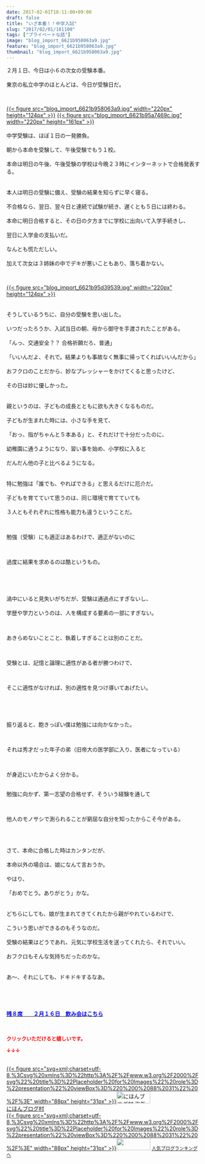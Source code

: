 ```yaml
---
date: 2017-02-01T18:11:00+09:00
draft: false
title: "いざ本番！！中学入試"
slug: "2017/02/01/181100"
tags: ["プライベートな話"]
image: "blog_import_6621b958063a9.jpg"
feature: "blog_import_6621b958063a9.jpg"
thumbnail: "blog_import_6621b958063a9.jpg"
---
```

<p>２月１日、今日は小６の次女の受験本番。<br/><br/>東京の私立中学のほとんどは、今日が受験日だ。</p><p> </p><p><a href="blog_import_6621b95919757.jpg">{{< figure src="blog_import_6621b958063a9.jpg" width="220px" height="124px" >}}</a> <a href="blog_import_6621b95b95ff1.jpg">{{< figure src="blog_import_6621b95a7469c.jpg" width="220px" height="161px" >}}</a><br/><br/>中学受験は、ほぼ１日の一発勝負。<br/><br/>朝から本命を受験して、午後受験でもう１校。<br/><br/>本命は明日の午後、午後受験の学校は今晩２３時にインターネットで合格発表する。<br/><br/><br/>本人は明日の受験に備え、受験の結果を知らずに早く寝る。<br/><br/>不合格なら、翌日、翌々日と連続で試験が続き、遅くとも５日には終わる。<br/><br/>本命に明日合格すると、その日の夕方までに学校に出向いて入学手続きし、<br/><br/>翌日に入学金の支払いだ。<br/><br/>なんとも慌ただしい。<br/><br/>加えて次女は３姉妹の中でデキが悪いこともあり、落ち着かない。</p><p> </p><p><a href="blog_import_6621b95e4cdc4.jpg">{{< figure src="blog_import_6621b95d39539.jpg" width="220px" height="124px" >}}</a><br/><br/><br/>そうしているうちに、自分の受験を思い出した。<br/><br/>いつだったろうか、入試当日の朝、母から御守を手渡されたことがある。<br/><br/>「んっ、交通安全？？ 合格祈願だろ、普通」<br/><br/>「いいんだよ、それで。結果よりも事故なく無事に帰ってくればいいんだから」<br/><br/>おフクロのことだから、妙なプレッシャーをかけてくると思ったけど、<br/><br/>その日は妙に優しかった。<br/><br/><br/>親というのは、子どもの成長とともに欲も大きくなるものだ。<br/><br/>子どもが生まれた時には、小さな手を見て、<br/><br/>「おっ、指がちゃんと５本ある」と、それだけで十分だったのに、<br/><br/>幼稚園に通うようになり、習い事を始め、小学校に入ると<br/><br/>だんだん他の子と比べるようになる。<br/><br/><br/>特に勉強は「誰でも、やればできる」と思えるだけに厄介だ。<br/><br/>子どもを育てていて思うのは、同じ環境で育てていても<br/><br/>３人ともそれぞれに性格も能力も違うということだ。</p><p> </p><p>勉強（受験）にも適正はあるわけで、適正がないのに</p><p> </p><p>過度に結果を求めるのは酷というもの。</p><p> </p><p> </p><p>渦中にいると見失いがちだが、受験は通過点にすぎないし、<br/><br/>学歴や学力というのは、人を構成する要素の一部にすぎない。</p><p> </p><p>あきらめないことこと、執着しすぎることは別のことだ。</p><p> </p><p>受験とは、記憶と論理に適性がある者が勝つわけで、</p><p> </p><p>そこに適性がなければ、別の適性を見つけ導いてあげたい。</p><p> </p><p> </p><p>振り返ると、飽きっぽい僕は勉強には向かなかった。</p><p> </p><p>それは秀才だった年子の弟（旧帝大の医学部に入り、医者になっている）</p><p> </p><p>が身近にいたからよく分かる。</p><p><br/>勉強に向かず、第一志望の合格せず、そういう経験を通して</p><p> </p><p>他人のモノサシで測られることが窮屈な自分を知ったからこそ今がある。<br/> </p><p> </p><p>さて、本命に合格した時はカンタンだが、<br/><br/>本命以外の場合は、娘になんて言おうか。<br/><br/>やはり、<br/><br/>「おめでとう。ありがとう」かな。<br/><br/><br/>どちらにしても、娘が生まれてきてくれたから親がやれているわけで、<br/><br/>こういう思いができるのもそうなのだ。<br/><br/>受験の結果はどうであれ、元気に学校生活を送ってくれたら、それでいい。<br/><br/>おフクロもそんな気持ちだったのかな。<br/><br/><br/>あ～、それにしても、ドキドキするなあ。</p><p> </p><p> </p><p><a href="http://ameblo.jp/baliclub/entry-12242087718.html" target="_blank"><span style="text-decoration: underline;"><span style="font-weight: bold;"><span style="color: rgb(0, 0, 255);">残８席　　２月１６日　飲み会はこちら</span></span></span></a></p><p> </p><p><font color="#ff0000" size="2"><strong>クリックいただけると嬉しいです。</strong></font></p><p><font color="#ff0000" size="2"><strong>↓↓↓</strong></font></p><p><br/><a href="ranking.html?p_cid=01260127" target="_blank">{{< figure src="svg+xml;charset=utf-8,%3Csvg%20xmlns%3D%22http%3A%2F%2Fwww.w3.org%2F2000%2Fsvg%22%20title%3D%22Placeholder%20for%20Images%22%20role%3D%22presentation%22%20viewBox%3D%220%200%2088%2031%22%20%2F%3E" width="88px" height="31px" >}}<noscript><img alt="にほんブログ村 海外生活ブログ バリ島情報へ" border="0" height="31" src="https://img-proxy.blog-video.jp/images?url=http%3A%2F%2Foverseas.blogmura.com%2Fbali%2Fimg%2Fbali88_31.gif" width="88"></noscript></a><br/><a href="ranking.html?p_cid=01260127" target="_blank">にほんブログ村</a><br/><a href="link.php?1804582" title="人気ブログランキングへ">{{< figure src="svg+xml;charset=utf-8,%3Csvg%20xmlns%3D%22http%3A%2F%2Fwww.w3.org%2F2000%2Fsvg%22%20title%3D%22Placeholder%20for%20Images%22%20role%3D%22presentation%22%20viewBox%3D%220%200%2088%2031%22%20%2F%3E" width="88px" height="31px" >}}<noscript><img border="0" height="31" src="https://blog.with2.net/img/banner/banner_22.gif" width="88"></noscript></a> <a href="link.php?1804582" style="font-size: 12px;">人気ブログランキングへ</a></p>

